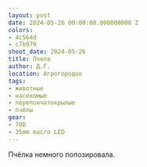 ```yaml
---
layout: post
date: 2024-05-26 00:00:00.000000000 Z
colors:
- 4c564d
- c7b979
shoot_date: 2024-05-26
title: Пчела
author: Д.Г.
location: Агрогородок
tags:
- животные
- насекомые
- перепончатокрылые
- пчёлы
gear:
- 70D
- 35mm macro LED
---
```

Пчёлка немного попозировала.

